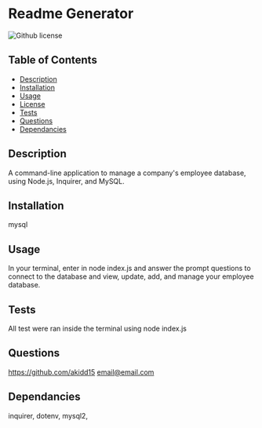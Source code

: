  # Readme Generator
 ![Github license](https://img.shields.io/badge/license-none-blue.svg)
  ## Table of Contents
 * [Description](#description)
 * [Installation](#installation)
 * [Usage](#usage)
 * [License](#license)
 * [Tests](#test)
 * [Questions](#questions)
 * [Dependancies](#dependancies)
  ## Description
  A command-line application to manage a company's employee database, using Node.js, Inquirer, and MySQL.
  ## Installation
  mysql
  ## Usage
  In your terminal, enter in node index.js and answer the prompt questions to connect to the database and view, update, add, and manage your employee database.
  ## Tests
  All test were ran inside the terminal using node index.js
  ## Questions
   https://github.com/akidd15
   email@email.com
  ## Dependancies
  inquirer, dotenv, mysql2,
